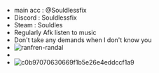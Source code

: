 
- main acc : @Souldlessfix
- Discord : Souldlessfix
- Steam : Souldles
- Regularly Afk listen to music
- Don't take any demands when I don't know you
- ![ranfren-randal](https://github.com/user-attachments/assets/e8863680-3e8f-4ed5-9f09-01741b1717cd)
- 
- ![c0b97070630669f1b5e26e4eddccf1a9](https://github.com/user-attachments/assets/52dc6b2d-20cc-4a86-a541-3c6a426a2dcc)


